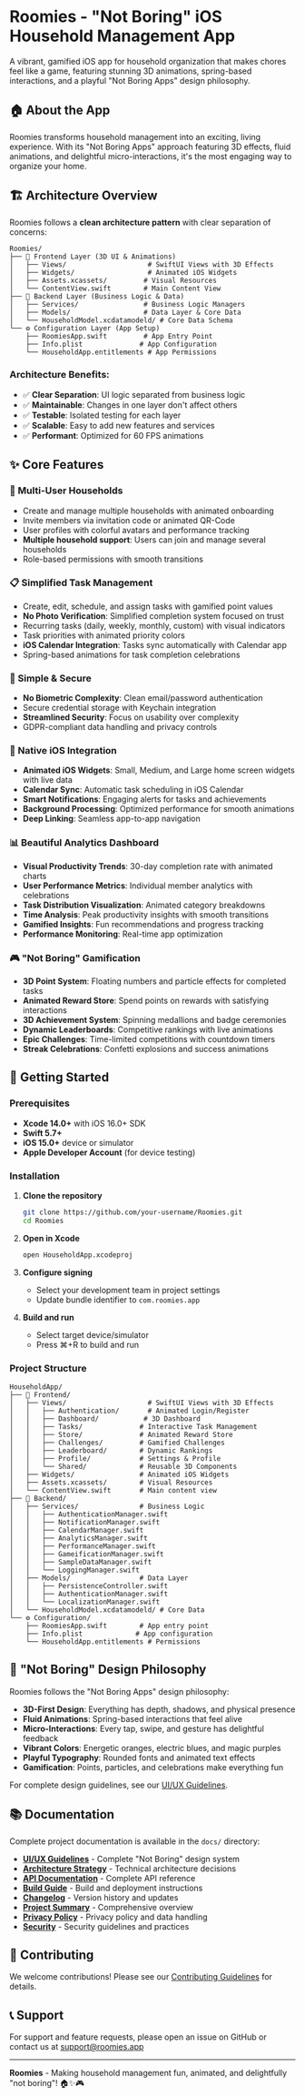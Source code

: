 # Roomies - "Not Boring" iOS Household Management App

A vibrant, gamified iOS app for household organization that makes chores feel like a game, featuring stunning 3D animations, spring-based interactions, and a playful "Not Boring Apps" design philosophy.

## 🏠 About the App

Roomies transforms household management into an exciting, living experience. With its "Not Boring Apps" approach featuring 3D effects, fluid animations, and delightful micro-interactions, it's the most engaging way to organize your home.

## 🏗️ Architecture Overview

Roomies follows a **clean architecture pattern** with clear separation of concerns:

```
Roomies/
├── 📱 Frontend Layer (3D UI & Animations)
│   ├── Views/                    # SwiftUI Views with 3D Effects
│   ├── Widgets/                  # Animated iOS Widgets
│   ├── Assets.xcassets/         # Visual Resources
│   └── ContentView.swift        # Main Content View
├── 🔧 Backend Layer (Business Logic & Data)
│   ├── Services/                # Business Logic Managers
│   ├── Models/                  # Data Layer & Core Data
│   └── HouseholdModel.xcdatamodeld/ # Core Data Schema
└── ⚙️ Configuration Layer (App Setup)
    ├── RoomiesApp.swift         # App Entry Point
    ├── Info.plist              # App Configuration
    └── HouseholdApp.entitlements # App Permissions
```

### **Architecture Benefits:**
- ✅ **Clear Separation**: UI logic separated from business logic
- ✅ **Maintainable**: Changes in one layer don't affect others
- ✅ **Testable**: Isolated testing for each layer
- ✅ **Scalable**: Easy to add new features and services
- ✅ **Performant**: Optimized for 60 FPS animations

## ✨ Core Features

### 👥 Multi-User Households
- Create and manage multiple households with animated onboarding
- Invite members via invitation code or animated QR-Code
- User profiles with colorful avatars and performance tracking
- **Multiple household support**: Users can join and manage several households
- Role-based permissions with smooth transitions

### 📋 Simplified Task Management
- Create, edit, schedule, and assign tasks with gamified point values
- **No Photo Verification**: Simplified completion system focused on trust
- Recurring tasks (daily, weekly, monthly, custom) with visual indicators
- Task priorities with animated priority colors
- **iOS Calendar Integration**: Tasks sync automatically with Calendar app
- Spring-based animations for task completion celebrations

### 🔐 Simple & Secure
- **No Biometric Complexity**: Clean email/password authentication
- Secure credential storage with Keychain integration
- **Streamlined Security**: Focus on usability over complexity
- GDPR-compliant data handling and privacy controls

### 📱 Native iOS Integration
- **Animated iOS Widgets**: Small, Medium, and Large home screen widgets with live data
- **Calendar Sync**: Automatic task scheduling in iOS Calendar
- **Smart Notifications**: Engaging alerts for tasks and achievements
- **Background Processing**: Optimized performance for smooth animations
- **Deep Linking**: Seamless app-to-app navigation

### 📊 Beautiful Analytics Dashboard
- **Visual Productivity Trends**: 30-day completion rate with animated charts
- **User Performance Metrics**: Individual member analytics with celebrations
- **Task Distribution Visualization**: Animated category breakdowns
- **Time Analysis**: Peak productivity insights with smooth transitions
- **Gamified Insights**: Fun recommendations and progress tracking
- **Performance Monitoring**: Real-time app optimization

### 🎮 "Not Boring" Gamification
- **3D Point System**: Floating numbers and particle effects for completed tasks
- **Animated Reward Store**: Spend points on rewards with satisfying interactions
- **3D Achievement System**: Spinning medallions and badge ceremonies
- **Dynamic Leaderboards**: Competitive rankings with live animations
- **Epic Challenges**: Time-limited competitions with countdown timers
- **Streak Celebrations**: Confetti explosions and success animations

## 🚀 Getting Started

### Prerequisites
- **Xcode 14.0+** with iOS 16.0+ SDK
- **Swift 5.7+**
- **iOS 15.0+** device or simulator
- **Apple Developer Account** (for device testing)

### Installation
1. **Clone the repository**
   ```bash
   git clone https://github.com/your-username/Roomies.git
   cd Roomies
   ```

2. **Open in Xcode**
   ```bash
   open HouseholdApp.xcodeproj
   ```

3. **Configure signing**
   - Select your development team in project settings
   - Update bundle identifier to `com.roomies.app`

4. **Build and run**
   - Select target device/simulator
   - Press ⌘+R to build and run

### Project Structure
```
HouseholdApp/
├── 📱 Frontend/
│   ├── Views/                    # SwiftUI Views with 3D Effects
│   │   ├── Authentication/       # Animated Login/Register
│   │   ├── Dashboard/           # 3D Dashboard
│   │   ├── Tasks/              # Interactive Task Management
│   │   ├── Store/              # Animated Reward Store
│   │   ├── Challenges/         # Gamified Challenges
│   │   ├── Leaderboard/        # Dynamic Rankings
│   │   ├── Profile/            # Settings & Profile
│   │   └── Shared/             # Reusable 3D Components
│   ├── Widgets/                # Animated iOS Widgets
│   ├── Assets.xcassets/        # Visual Resources
│   └── ContentView.swift       # Main content view
├── 🔧 Backend/
│   ├── Services/               # Business Logic
│   │   ├── AuthenticationManager.swift
│   │   ├── NotificationManager.swift
│   │   ├── CalendarManager.swift
│   │   ├── AnalyticsManager.swift
│   │   ├── PerformanceManager.swift
│   │   ├── GameificationManager.swift
│   │   ├── SampleDataManager.swift
│   │   └── LoggingManager.swift
│   ├── Models/                 # Data Layer
│   │   ├── PersistenceController.swift
│   │   ├── AuthenticationManager.swift
│   │   └── LocalizationManager.swift
│   └── HouseholdModel.xcdatamodeld/ # Core Data
└── ⚙️ Configuration/
    ├── RoomiesApp.swift        # App entry point
    ├── Info.plist             # App configuration
    └── HouseholdApp.entitlements # Permissions
```

## 🎨 "Not Boring" Design Philosophy

Roomies follows the "Not Boring Apps" design philosophy:

- **3D-First Design**: Everything has depth, shadows, and physical presence
- **Fluid Animations**: Spring-based interactions that feel alive
- **Micro-Interactions**: Every tap, swipe, and gesture has delightful feedback
- **Vibrant Colors**: Energetic oranges, electric blues, and magic purples
- **Playful Typography**: Rounded fonts and animated text effects
- **Gamification**: Points, particles, and celebrations make everything fun

For complete design guidelines, see our [UI/UX Guidelines](docs/UI_UX_GUIDELINES.md).

## 📚 Documentation

Complete project documentation is available in the `docs/` directory:

- **[UI/UX Guidelines](docs/UI_UX_GUIDELINES.md)** - Complete "Not Boring" design system
- **[Architecture Strategy](docs/ARCHITECTURE_STRATEGY.md)** - Technical architecture decisions
- **[API Documentation](docs/API_DOCUMENTATION.md)** - Complete API reference
- **[Build Guide](docs/BUILD_READY_CHECKLIST.md)** - Build and deployment instructions
- **[Changelog](docs/CHANGELOG.md)** - Version history and updates
- **[Project Summary](docs/PROJECT_SUMMARY.md)** - Comprehensive overview
- **[Privacy Policy](docs/PRIVACY.md)** - Privacy policy and data handling
- **[Security](docs/SECURITY.md)** - Security guidelines and practices

## 🤝 Contributing

We welcome contributions! Please see our [Contributing Guidelines](docs/CONTRIBUTING.md) for details.

## 📞 Support

For support and feature requests, please open an issue on GitHub or contact us at support@roomies.app

---

**Roomies** - Making household management fun, animated, and delightfully "not boring"! 🏠✨🎮
